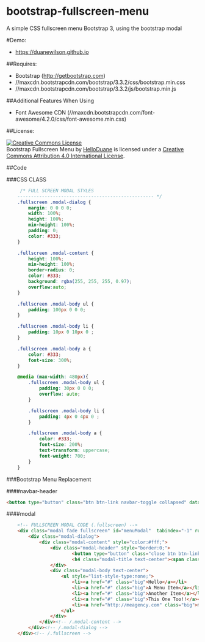 bootstrap-fullscreen-menu
================

A simple CSS fullscreen menu Bootstrap 3, using the bootstrap modal

#Demo:

  * https://duanewilson.github.io

##Requires:

  * Bootstrap (http://getbootstrap.com)
  * //maxcdn.bootstrapcdn.com/bootstrap/3.3.2/css/bootstrap.min.css
  * //maxcdn.bootstrapcdn.com/bootstrap/3.3.2/js/bootstrap.min.js

##Additional Features When Using

  * Font Awesome CDN (//maxcdn.bootstrapcdn.com/font-awesome/4.2.0/css/font-awesome.min.css)
  
##License:

<a rel="license" href="http://creativecommons.org/licenses/by/4.0/"><img alt="Creative Commons License" style="border-width:0" src="https://i.creativecommons.org/l/by/4.0/88x31.png" /></a><br /><span xmlns:dct="http://purl.org/dc/terms/" property="dct:title">Bootstrap Fullscreen Menu</span> by <a xmlns:cc="http://creativecommons.org/ns#" href="https://helloduane.com/" property="cc:attributionName" rel="cc:attributionURL">HelloDuane</a> is licensed under a <a rel="license" href="http://creativecommons.org/licenses/by/4.0/">Creative Commons Attribution 4.0 International License</a>.
  

##Code

###CSS CLASS
```css
	 /* FULL SCREEN MODAL STYLES
	-------------------------------------------------- */
	.fullscreen .modal-dialog {
		margin: 0 0 0 0;
		width: 100%;
		height: 100%;
		min-height: 100%;
		padding: 0;
		color: #333;
	}

	.fullscreen .modal-content {
		height: 100%;
		min-height: 100%;
		border-radius: 0;
		color: #333;
		background: rgba(255, 255, 255, 0.97);
		overflow:auto;
	}

	.fullscreen .modal-body ul {
		padding: 100px 0 0 0;
	}

	.fullscreen .modal-body li {
		padding: 10px 0 10px 0 ;
	}

	.fullscreen .modal-body a {
		color: #333;
		font-size: 300%;
	}

	@media (max-width: 480px){
		.fullscreen .modal-body ul {
			padding: 30px 0 0 0;
			overflow: auto;
		}

		.fullscreen .modal-body li {
			padding: 4px 0 4px 0 ;
		}

		.fullscreen .modal-body a {
			color: #333;
			font-size: 200%;
			text-transform: uppercase;
			font-weight: 700;
		}
	}
```

###Bootstrap Menu Replacement

####navbar-header 
```HTML
<button type="button" class="btn btn-link navbar-toggle collapsed" data-toggle="modal" data-target="#menuModal"> ... </button>
```

####modal
```HTML
	<!-- FULLSCREEN MODAL CODE (.fullscreen) -->
	<div class="modal fade fullscreen" id="menuModal"  tabindex="-1" role="dialog" aria-labelledby="myModalLabel" aria-hidden="true">
		<div class="modal-dialog">
			<div class="modal-content" style="color:#fff;">
				<div class="modal-header" style="border:0;">
						<button type="button" class="close btn btn-link" data-dismiss="modal" aria-hidden="true"><i class="fa fa-close fa-lg" style="color:#999;"></i></button>	
						<h4 class="modal-title text-center"><span class="sr-only">main navigation</span></h4>
				</div>
				<div class="modal-body text-center">
					<ul style="list-style-type:none;">
						<li><a href="#" class="big">Hello</a></li>
						<li><a href="#" class="big">A Menu Item</a></li>
						<li><a href="#" class="big">Another Item</a></li>
						<li><a href="#" class="big">This One Too!!</a></li>
						<li><a href="http://meagency.com" class="big">me.agency</a></li>
					</ul>
				</div>
			</div><!-- /.modal-content -->
		</div><!-- /.modal-dialog -->
	</div><!-- /.fullscreen -->
```
